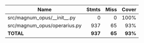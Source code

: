 | Name                             |    Stmts |     Miss |   Cover |
|--------------------------------- | -------: | -------: | ------: |
| src/magnum\_opus/\_\_init\_\_.py |        0 |        0 |    100% |
| src/magnum\_opus/operarius.py    |      937 |       65 |     93% |
|                        **TOTAL** |  **937** |   **65** | **93%** |
